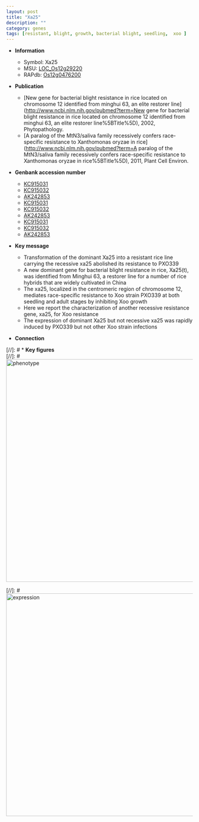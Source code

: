 ```yaml
---
layout: post
title: "Xa25"
description: ""
category: genes
tags: [resistant, blight, growth, bacterial blight, seedling,  xoo ]
---
```


* **Information**  
    + Symbol: Xa25  
    + MSU: [LOC_Os12g29220](http://rice.plantbiology.msu.edu/cgi-bin/ORF_infopage.cgi?orf=LOC_Os12g29220)  
    + RAPdb: [Os12g0476200](http://rapdb.dna.affrc.go.jp/viewer/gbrowse_details/irgsp1?name=Os12g0476200)  

* **Publication**  
    + [New gene for bacterial blight resistance in rice located on chromosome 12 identified from minghui 63, an elite restorer line](http://www.ncbi.nlm.nih.gov/pubmed?term=New gene for bacterial blight resistance in rice located on chromosome 12 identified from minghui 63, an elite restorer line%5BTitle%5D), 2002, Phytopathology.
    + [A paralog of the MtN3/saliva family recessively confers race-specific resistance to Xanthomonas oryzae in rice](http://www.ncbi.nlm.nih.gov/pubmed?term=A paralog of the MtN3/saliva family recessively confers race-specific resistance to Xanthomonas oryzae in rice%5BTitle%5D), 2011, Plant Cell Environ.

* **Genbank accession number**  
    + [KC915031](http://www.ncbi.nlm.nih.gov/nuccore/KC915031)
    + [KC915032](http://www.ncbi.nlm.nih.gov/nuccore/KC915032)
    + [AK242853](http://www.ncbi.nlm.nih.gov/nuccore/AK242853)
    + [KC915031](http://www.ncbi.nlm.nih.gov/nuccore/KC915031)
    + [KC915032](http://www.ncbi.nlm.nih.gov/nuccore/KC915032)
    + [AK242853](http://www.ncbi.nlm.nih.gov/nuccore/AK242853)
    + [KC915031](http://www.ncbi.nlm.nih.gov/nuccore/KC915031)
    + [KC915032](http://www.ncbi.nlm.nih.gov/nuccore/KC915032)
    + [AK242853](http://www.ncbi.nlm.nih.gov/nuccore/AK242853)

* **Key message**  
    + Transformation of the dominant Xa25 into a resistant rice line carrying the recessive xa25 abolished its resistance to PXO339
    + A new dominant gene for bacterial blight resistance in rice, Xa25(t), was identified from Minghui 63, a restorer line for a number of rice hybrids that are widely cultivated in China
    + The xa25, localized in the centromeric region of chromosome 12, mediates race-specific resistance to Xoo strain PXO339 at both seedling and adult stages by inhibiting Xoo growth
    + Here we report the characterization of another recessive resistance gene, xa25, for Xoo resistance
    + The expression of dominant Xa25 but not recessive xa25 was rapidly induced by PXO339 but not other Xoo strain infections

* **Connection**  

[//]: # * **Key figures**  
[//]: # <img src="http://funRiceGenes.github.io/images/Xa25.pheno.png" alt="phenotype"  style="width: 600px;"/>

[//]: # <img src="http://funRiceGenes.github.io/images/Xa25.exp.png" alt="expression"  style="width: 600px;"/>


